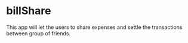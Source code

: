 # billShare
This app will let the users to share expenses and settle the transactions between group of friends.
